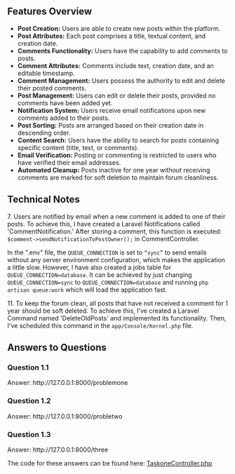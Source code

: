 <h2>Features Overview</h2>
<ul>
  <li><strong>Post Creation:</strong> Users are able to create new posts within the platform.</li>
  <li><strong>Post Attributes:</strong> Each post comprises a title, textual content, and creation date.</li>
  <li><strong>Comments Functionality:</strong> Users have the capability to add comments to posts.</li>
  <li><strong>Comment Attributes:</strong> Comments include text, creation date, and an editable timestamp.</li>
  <li><strong>Comment Management:</strong> Users possess the authority to edit and delete their posted comments.</li>
  <li><strong>Post Management:</strong> Users can edit or delete their posts, provided no comments have been added yet.</li>
  <li><strong>Notification System:</strong> Users receive email notifications upon new comments added to their posts.</li>
  <li><strong>Post Sorting:</strong> Posts are arranged based on their creation date in descending order.</li>
  <li><strong>Content Search:</strong> Users have the ability to search for posts containing specific content (title, text, or comments).</li>
  <li><strong>Email Verification:</strong> Posting or commenting is restricted to users who have verified their email addresses.</li>
  <li><strong>Automated Cleanup:</strong> Posts inactive for one year without receiving comments are marked for soft deletion to maintain forum cleanliness.</li>
</ul>



<section>
  <h2>Technical Notes</h2>
  <p>7. Users are notified by email when a new comment is added to one of their posts. To achieve this, I have created a Laravel Notifications called 'CommentNotification.' After storing a comment, this function is executed: <code>$comment->sendNotificationToPostOwner();</code> in CommentController.</p>

<p>In the ".env" file, the <code>QUEUE_CONNECTION</code> is set to <code>“sync”</code> to send emails without any server environment configuration, which makes the application a little slow. However, I have also created a jobs table for <code>QUEUE_CONNECTION=database</code>. It can be achieved by just changing <code>QUEUE_CONNECTION=sync</code> to <code>QUEUE_CONNECTION=database</code> and running <code>php artisan queue:work</code> which will load the application fast.</p>

<p>11. To keep the forum clean, all posts that have not received a comment for 1 year should be soft deleted. To achieve this, I've created a Laravel Command named 'DeleteOldPosts' and implemented its functionality. Then, I've scheduled this command in the <code>app/Console/Kernel.php</code> file.</p>

</section>


<section>
<h2>Answers to Questions</h2>

<h3>Question 1.1</h3>
<p>Answer: http://127.0.0.1:8000/problemone</p>

<h3>Question 1.2</h3>
<p>Answer: http://127.0.0.1:8000/probletwo</p>

<h3>Question 1.3</h3>
<p>Answer: http://127.0.0.1:8000/three</p>


<p>The code for these answers can be found here: <a href="https://github.com/SultanBayezid/reitmellon/blob/main/app/Http/Controllers/TaskoneController.php">TaskoneController.php</a></p>

</section>